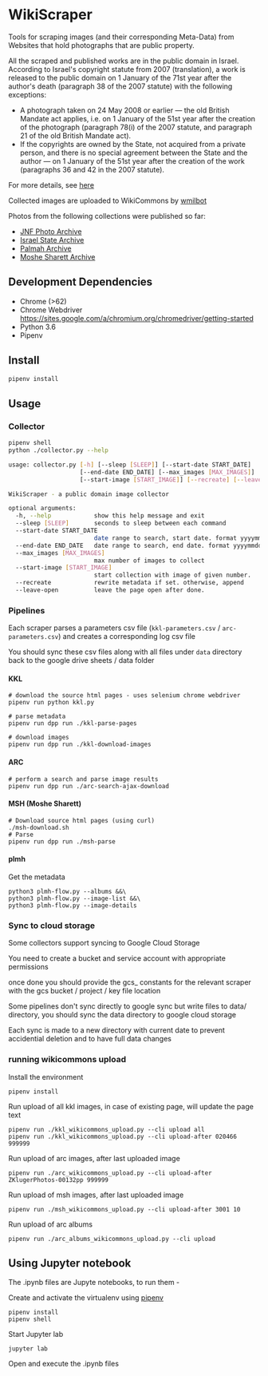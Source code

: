 # WikiScraper

Tools for scraping images (and their corresponding Meta-Data) from Websites that hold photographs that are public property.

All the scraped and published works are in the public domain in Israel.
According to Israel's copyright statute from 2007 (translation), a work is released to the public domain on 1 January of the 71st year after the author's death (paragraph 38 of the 2007 statute) with the following exceptions:

* A photograph taken on 24 May 2008 or earlier — the old British Mandate act applies, i.e. on 1 January of the 51st year after the creation of the photograph (paragraph 78(i) of the 2007 statute, and paragraph 21 of the old British Mandate act).
* If the copyrights are owned by the State, not acquired from a private person, and there is no special agreement between the State and the author — on 1 January of the 51st year after the creation of the work (paragraphs 36 and 42 in the 2007 statute).

For more details, see [here](https://commons.wikimedia.org/wiki/Category:PD_Israel_%26_British_Mandate)

Collected images are uploaded to WikiCommons by [wmilbot](https://commons.wikimedia.org/wiki/User:Wmilbot)

Photos from the following collections were published so far:

* [JNF Photo Archive](https://commons.wikimedia.org/wiki/Category:Files_from_JNF_uploaded_by_Wikimedia_Israel)
* [Israel State Archive](https://commons.wikimedia.org/wiki/Category:Files_from_ISA_uploaded_by_Wikimedia_Israel)
* [Palmah Archive](https://commons.wikimedia.org/wiki/Category:Files_from_Palmah_Archive_uploaded_by_Wikimedia_Israel)
* [Moshe Sharett Archive](https://commons.wikimedia.org/wiki/Category:Files_from_Moshe_Sharett_Archive_uploaded_by_Wikimedia_Israel)

## Development Dependencies

- Chrome (>62)
- Chrome Webdriver https://sites.google.com/a/chromium.org/chromedriver/getting-started
- Python 3.6
- Pipenv

## Install

```bash
pipenv install
```

## Usage

### Collector

```bash
pipenv shell
python ./collector.py --help

usage: collector.py [-h] [--sleep [SLEEP]] [--start-date START_DATE]
                    [--end-date END_DATE] [--max_images [MAX_IMAGES]]
                    [--start-image [START_IMAGE]] [--recreate] [--leave-open]

WikiScraper - a public domain image collector

optional arguments:
  -h, --help            show this help message and exit
  --sleep [SLEEP]       seconds to sleep between each command
  --start-date START_DATE
                        date range to search, start date. format yyyymmdd
  --end-date END_DATE   date range to search, end date. format yyyymmdd
  --max_images [MAX_IMAGES]
                        max number of images to collect
  --start-image [START_IMAGE]
                        start collection with image of given number.
  --recreate            rewrite metadata if set. otherwise, append
  --leave-open          leave the page open after done.
```

### Pipelines

Each scraper parses a parameters csv file (`kkl-parameters.csv` / `arc-parameters.csv`) and creates a corresponding log csv file

You should sync these csv files along with all files under `data` directory back to the google drive sheets / data folder

#### KKL

```
# download the source html pages - uses selenium chrome webdriver
pipenv run python kkl.py

# parse metadata
pipenv run dpp run ./kkl-parse-pages

# download images
pipenv run dpp run ./kkl-download-images
```

#### ARC

```
# perform a search and parse image results
pipenv run dpp run ./arc-search-ajax-download
```

#### MSH (Moshe Sharett)

```
# Download source html pages (using curl)
./msh-download.sh
# Parse
pipenv run dpp run ./msh-parse
```

#### plmh

Get the metadata

```
python3 plmh-flow.py --albums &&\
python3 plmh-flow.py --image-list &&\
python3 plmh-flow.py --image-details
```

### Sync to cloud storage

Some collectors support syncing to Google Cloud Storage

You need to create a bucket and service account with appropriate permissions

once done you should provide the gcs_ constants for the relevant scraper with the gcs bucket / project / key file location

Some pipelines don't sync directly to google sync but write files to data/ directory, you should sync the data directory to google cloud storage

Each sync is made to a new directory with current date to prevent accidential deletion and to have full data changes

### running wikicommons upload

Install the environment

```
pipenv install
```

Run upload of all kkl images, in case of existing page, will update the page text

```
pipenv run ./kkl_wikicommons_upload.py --cli upload all
pipenv run ./kkl_wikicommons_upload.py --cli upload-after 020466 999999
```

Run upload of arc images, after last uploaded image

```
pipenv run ./arc_wikicommons_upload.py --cli upload-after ZKlugerPhotos-00132pp 999999
```

Run upload of msh images, after last uploaded image

```
pipenv run ./msh_wikicommons_upload.py --cli upload-after 3001 10
```

Run upload of arc albums

```
pipenv run ./arc_albums_wikicommons_upload.py --cli upload
```

## Using Jupyter notebook

The .ipynb files are Jupyte notebooks, to run them -

Create and activate the virtualenv using [pipenv](https://pipenv.readthedocs.io/en/latest/)

```
pipenv install
pipenv shell
```

Start Jupyter lab

```
jupyter lab
```

Open and execute the .ipynb files

